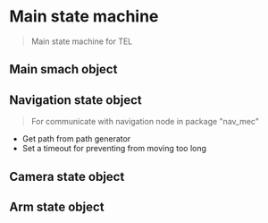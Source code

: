 # Main state machine
> Main state machine for TEL

## Main smach object

## Navigation state object
> For communicate with navigation node in package "nav_mec"

- Get path from path generator
- Set a timeout for preventing from moving too long

## Camera state object

## Arm state object